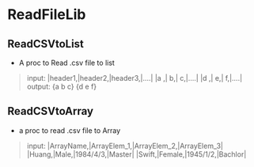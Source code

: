 # ReadFileLib
## ReadCSVtoList
* A proc to Read .csv file to list
> input:
|header1,|header2,|header3,|....|
|a      ,|      b,|      c,|....|
|d      ,|      e,|      f,|....|
> output:
> {a b c} {d e f}
## ReadCSVtoArray
* a proc to read .csv file to Array
> input:
|ArrayName,|ArrayElem_1,|ArrayElem_2,|ArrayElem_3|
|Huang,|Male,|1984/4/3,|Master|
|Swift,|Female,|1945/1/2,|Bachlor|
